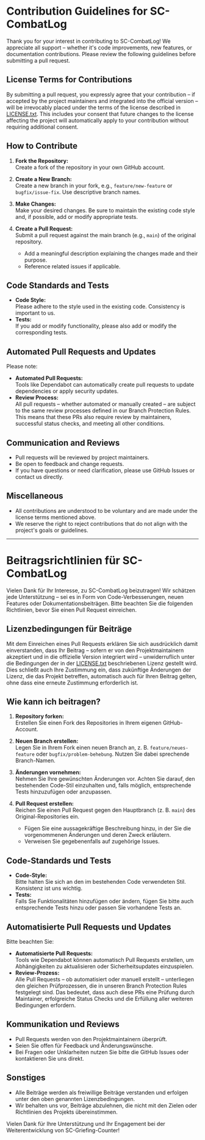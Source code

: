 # Contribution Guidelines for SC-CombatLog

Thank you for your interest in contributing to SC-CombatLog! We appreciate all support – whether it's code improvements, new features, or documentation contributions. Please review the following guidelines before submitting a pull request.

## License Terms for Contributions

By submitting a pull request, you expressly agree that your contribution – if accepted by the project maintainers and integrated into the official version – will be irrevocably placed under the terms of the license described in [LICENSE.txt](./LICENSE.txt). This includes your consent that future changes to the license affecting the project will automatically apply to your contribution without requiring additional consent.

## How to Contribute

1. **Fork the Repository:**  
   Create a fork of the repository in your own GitHub account.

2. **Create a New Branch:**  
   Create a new branch in your fork, e.g., `feature/new-feature` or `bugfix/issue-fix`. Use descriptive branch names.

3. **Make Changes:**  
   Make your desired changes. Be sure to maintain the existing code style and, if possible, add or modify appropriate tests.

4. **Create a Pull Request:**  
   Submit a pull request against the main branch (e.g., `main`) of the original repository.  
   - Add a meaningful description explaining the changes made and their purpose.
   - Reference related issues if applicable.

## Code Standards and Tests

- **Code Style:**  
  Please adhere to the style used in the existing code. Consistency is important to us.
- **Tests:**  
  If you add or modify functionality, please also add or modify the corresponding tests.

## Automated Pull Requests and Updates

Please note:
- **Automated Pull Requests:**  
  Tools like Dependabot can automatically create pull requests to update dependencies or apply security updates.  
- **Review Process:**  
  All pull requests – whether automated or manually created – are subject to the same review processes defined in our Branch Protection Rules. This means that these PRs also require review by maintainers, successful status checks, and meeting all other conditions.

## Communication and Reviews

- Pull requests will be reviewed by project maintainers.
- Be open to feedback and change requests.
- If you have questions or need clarification, please use GitHub Issues or contact us directly.

## Miscellaneous

- All contributions are understood to be voluntary and are made under the license terms mentioned above.
- We reserve the right to reject contributions that do not align with the project's goals or guidelines.

---

# Beitragsrichtlinien für SC-CombatLog

Vielen Dank für Ihr Interesse, zu SC-CombatLog beizutragen! Wir schätzen jede Unterstützung – sei es in Form von Code-Verbesserungen, neuen Features oder Dokumentationsbeiträgen. Bitte beachten Sie die folgenden Richtlinien, bevor Sie einen Pull Request einreichen.

## Lizenzbedingungen für Beiträge

Mit dem Einreichen eines Pull Requests erklären Sie sich ausdrücklich damit einverstanden, dass Ihr Beitrag – sofern er von den Projektmaintainern akzeptiert und in die offizielle Version integriert wird – unwiderruflich unter die Bedingungen der in der [LICENSE.txt](./LICENSE.txt) beschriebenen Lizenz gestellt wird. Dies schließt auch Ihre Zustimmung ein, dass zukünftige Änderungen der Lizenz, die das Projekt betreffen, automatisch auch für Ihren Beitrag gelten, ohne dass eine erneute Zustimmung erforderlich ist.

## Wie kann ich beitragen?

1. **Repository forken:**  
   Erstellen Sie einen Fork des Repositories in Ihrem eigenen GitHub-Account.

2. **Neuen Branch erstellen:**  
   Legen Sie in Ihrem Fork einen neuen Branch an, z. B. `feature/neues-feature` oder `bugfix/problem-behebung`. Nutzen Sie dabei sprechende Branch-Namen.

3. **Änderungen vornehmen:**  
   Nehmen Sie Ihre gewünschten Änderungen vor. Achten Sie darauf, den bestehenden Code-Stil einzuhalten und, falls möglich, entsprechende Tests hinzuzufügen oder anzupassen.

4. **Pull Request erstellen:**  
   Reichen Sie einen Pull Request gegen den Hauptbranch (z. B. `main`) des Original-Repositories ein.  
   - Fügen Sie eine aussagekräftige Beschreibung hinzu, in der Sie die vorgenommenen Änderungen und deren Zweck erläutern.
   - Verweisen Sie gegebenenfalls auf zugehörige Issues.

## Code-Standards und Tests

- **Code-Style:**  
  Bitte halten Sie sich an den im bestehenden Code verwendeten Stil. Konsistenz ist uns wichtig.
- **Tests:**  
  Falls Sie Funktionalitäten hinzufügen oder ändern, fügen Sie bitte auch entsprechende Tests hinzu oder passen Sie vorhandene Tests an.

## Automatisierte Pull Requests und Updates

Bitte beachten Sie:
- **Automatisierte Pull Requests:**  
  Tools wie Dependabot können automatisch Pull Requests erstellen, um Abhängigkeiten zu aktualisieren oder Sicherheitsupdates einzuspielen.  
- **Review-Prozess:**  
  Alle Pull Requests – ob automatisiert oder manuell erstellt – unterliegen den gleichen Prüfprozessen, die in unseren Branch Protection Rules festgelegt sind. Das bedeutet, dass auch diese PRs eine Prüfung durch Maintainer, erfolgreiche Status Checks und die Erfüllung aller weiteren Bedingungen erfordern.

## Kommunikation und Reviews

- Pull Requests werden von den Projektmaintainern überprüft.
- Seien Sie offen für Feedback und Änderungswünsche.
- Bei Fragen oder Unklarheiten nutzen Sie bitte die GitHub Issues oder kontaktieren Sie uns direkt.

## Sonstiges

- Alle Beiträge werden als freiwillige Beiträge verstanden und erfolgen unter den oben genannten Lizenzbedingungen.
- Wir behalten uns vor, Beiträge abzulehnen, die nicht mit den Zielen oder Richtlinien des Projekts übereinstimmen.

Vielen Dank für Ihre Unterstützung und Ihr Engagement bei der Weiterentwicklung von SC-Griefing-Counter!
